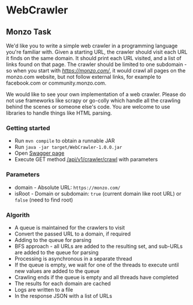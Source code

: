 # WebCrawler

## Monzo Task
We'd like you to write a simple web crawler in a programming language you're familiar with. Given a starting URL, the
crawler should visit each URL it finds on the same domain. It should print each URL visited, and a list of links found
on that page. The crawler should be limited to one subdomain - so when you start with *https://monzo.com/*, it would
crawl all pages on the monzo.com website, but not follow external links, for example to facebook.com or
community.monzo.com.

We would like to see your own implementation of a web crawler. Please do not use frameworks like scrapy or go-colly
which handle all the crawling behind the scenes or someone else's code. You are welcome to use libraries to handle
things like HTML parsing.

### Getting started
- Run `mvn compile` to obtain a runnable JAR
- Run `java -jar target/WebCrawler-1.0.0.jar`
- Open [Swagger page](http://localhost:8080/)
- Execute GET method [/api/v1/crawler/crawl](http://localhost:8080/swagger-ui/#/crawler-controller/crawlUsingGET) with parameters

### Parameters
- domain - Absolute URL: `https://monzo.com/`
- isRoot - Domain or subdomain: `true` (current domain like root URL) or `false` (need to find root)

### Algorith
- A queue is maintained for the crawlers to visit
- Convert the passed URL to a domain, if required
- Adding to the queue for parsing
- BFS approach - all URLs are added to the resulting set, and sub-URLs are added to the queue for parsing
- Processing is asynchronous in a separate thread
- If the queue is empty, we wait for one of the threads to execute until new values are added to the queue
- Crawling ends if the queue is empty and all threads have completed
- The results for each domain are cached
- Logs are written to a file
- In the response JSON with a list of URLs
